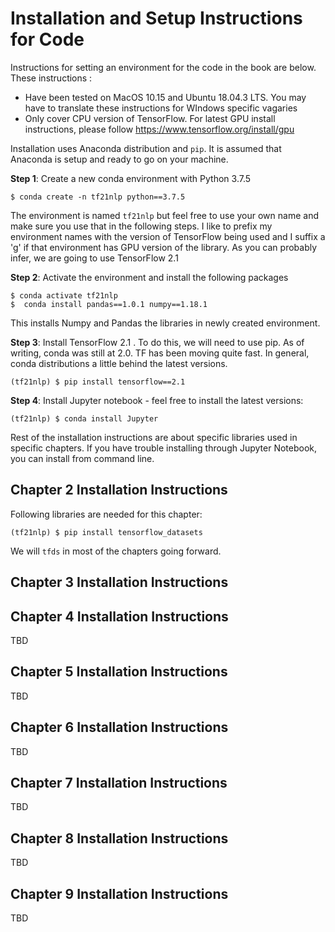 # Installation and Setup Instructions for Code

Instructions for setting an environment for the code in the book are below. These instructions :

- Have been tested on MacOS 10.15 and Ubuntu 18.04.3 LTS. You may have to translate these instructions for WIndows specific vagaries
- Only cover CPU version of TensorFlow. For latest GPU install instructions, please follow <https://www.tensorflow.org/install/gpu>

Installation uses Anaconda distribution and `pip`. It is assumed that Anaconda is setup and ready to go on your machine.

**Step 1**: Create a new conda environment with Python 3.7.5

```
$ conda create -n tf21nlp python==3.7.5
```

The environment is named `tf21nlp` but feel free to use your own name and make sure you use that in the following steps. I like to prefix my environment names with the version of TensorFlow being used and I suffix a 'g' if that environment has GPU version of the library. As you can probably infer, we are going to use TensorFlow 2.1

**Step 2**: Activate the environment and install the following packages

```
$ conda activate tf21nlp
$  conda install pandas==1.0.1 numpy==1.18.1
```

This installs Numpy and Pandas the libraries in newly created environment.

**Step 3**: Install TensorFlow 2.1 . To do this, we will need to use pip. As of writing, conda was still at 2.0\. TF has been moving quite fast. In general, conda distributions a little behind the latest versions.

```
(tf21nlp) $ pip install tensorflow==2.1
```

**Step 4**: Install Jupyter notebook - feel free to install the latest versions:

```
(tf21nlp) $ conda install Jupyter
```

Rest of the installation instructions are about specific libraries used in specific chapters. If you have trouble installing through Jupyter Notebook, you can install from command line.

## Chapter 2 Installation Instructions

Following libraries are needed for this chapter:

```
(tf21nlp) $ pip install tensorflow_datasets
```

We will `tfds` in most of the chapters going forward.

## Chapter 3 Installation Instructions

## Chapter 4 Installation Instructions

TBD

## Chapter 5 Installation Instructions

TBD

## Chapter 6 Installation Instructions

TBD

## Chapter 7 Installation Instructions

TBD

## Chapter 8 Installation Instructions

TBD

## Chapter 9 Installation Instructions

TBD
